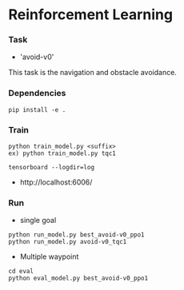 # Reinforcement Learning
### Task
- 'avoid-v0'

 This task is the navigation and obstacle avoidance.
### Dependencies
    pip install -e .
    
### Train
```
python train_model.py <suffix>
ex) python train_model.py tqc1
```
```
tensorboard --logdir=log
```
- http://localhost:6006/
### Run
- single goal
```
python run_model.py best_avoid-v0_ppo1
python run_model.py avoid-v0_tqc1
```
- Multiple waypoint
```
cd eval
python eval_model.py best_avoid-v0_ppo1
```
    

